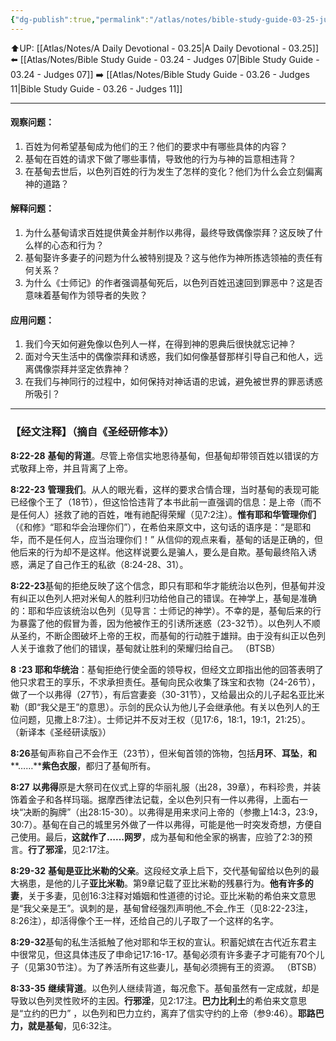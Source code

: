 ```yaml
---
{"dg-publish":true,"permalink":"/atlas/notes/bible-study-guide-03-25-judges-08-22-35/","noteIcon":""}
---
```


⬆️UP: [[Atlas/Notes/A Daily Devotional - 03.25\|A Daily Devotional - 03.25]]
⬅️ [[Atlas/Notes/Bible Study Guide - 03.24 - Judges 07\|Bible Study Guide - 03.24 - Judges 07]]
➡️ [[Atlas/Notes/Bible Study Guide - 03.26 - Judges 11\|Bible Study Guide - 03.26 - Judges 11]] 

---

#### 观察问题：
1. 百姓为何希望基甸成为他们的王？他们的要求中有哪些具体的内容？
2. 基甸在百姓的请求下做了哪些事情，导致他的行为与神的旨意相违背？
3. 在基甸去世后，以色列百姓的行为发生了怎样的变化？他们为什么会立刻偏离神的道路？

#### 解释问题：
1. 为什么基甸请求百姓提供黄金并制作以弗得，最终导致偶像崇拜？这反映了什么样的心态和行为？
2. 基甸娶许多妻子的问题为什么被特别提及？这与他作为神所拣选领袖的责任有何关系？
3. 为什么《士师记》的作者强调基甸死后，以色列百姓迅速回到罪恶中？这是否意味着基甸作为领导者的失败？

#### 应用问题：
1. 我们今天如何避免像以色列人一样，在得到神的恩典后很快就忘记神？
2. 面对今天生活中的偶像崇拜和诱惑，我们如何像基督那样引导自己和他人，远离偶像崇拜并坚定依靠神？
3. 在我们与神同行的过程中，如何保持对神话语的忠诚，避免被世界的罪恶诱惑所吸引？


---
### 【经文注释】（摘自《圣经研修本》）

**8:22-28** **基甸的背道**。尽管上帝信实地恩待基甸，但基甸却带领百姓以错误的方式敬拜上帝，并且背离了上帝。

**8:22-23** **管理我们**。从人的眼光看，这样的要求合情合理，当时基甸的表现可能已经像个王了（18节），但这恰恰违背了本书此前一直强调的信息：是上帝（而不是任何人）拯救了祂的百姓，唯有祂配得荣耀（见7:2注）。**惟有耶和华管理你们**（《和修》“耶和华会治理你们”），在希伯来原文中，这句话的语序是：“是耶和华，而不是任何人，应当治理你们！” 从信仰的观点来看，基甸的话是正确的，但他后来的行为却不是这样。他这样说要么是骗人，要么是自欺。基甸最终陷入诱惑，满足了自己作王的私欲（8:24-28、31）。

**8:22-23**基甸的拒绝反映了这个信念，即只有耶和华才能统治以色列，但基甸并没有纠正以色列人把对米甸人的胜利归功给他自己的错误。在神学上，基甸是准确的：耶和华应该统治以色列（见导言：士师记的神学）。不幸的是，基甸后来的行为暴露了他的假冒为善，因为他被作王的引诱所迷惑（23-32节）。以色列人不顺从圣约，不断企图破坏上帝的王权，而基甸的行动胜于雄辩。由于没有纠正以色列人关于谁救了他们的错误，基甸就让胜利的荣耀归给自己。 （BTSB）

**8** **:23 耶和华统治**：基甸拒绝行使全面的领导权，但经文立即指出他的回答表明了他只求君王的享乐，不求承担责任。基甸向民众收集了珠宝和衣物（24-26节），做了一个以弗得（27节），有后宫妻妾（30-31节），又给最出众的儿子起名亚比米勒（即“我父是王”的意思）。示剑的民众认为他儿子会继承他。有关以色列人的王位问题，见撒上8:7注）。士师记并不反对王权（见17:6，18:1，19:1，21:25）。 （新译本《圣经研读版》）

**8:26**基甸声称自己不会作王（23节），但米甸首领的饰物，包括**月环**、**耳坠**，**和****……****紫色衣服**，都归了基甸所有。

**8:27** **以弗得**原是大祭司在仪式上穿的华丽礼服（出28，39章），布料珍贵，并装饰着金子和各样玛瑙。据摩西律法记载，全以色列只有一件以弗得，上面右一块“决断的胸牌”（出28:15-30）。以弗得是用来求问上帝的（参撒上14:3，23:9，30:7）。基甸在自己的城里另外做了一件以弗得，可能是他一时突发奇想，方便自己使用。最后，**这就作了……网罗**，成为基甸和他全家的祸害，应验了2:3的预言。**行了邪淫**，见2:17注。

**8:29-32** **基甸是亚比米勒的父亲**。这段经文承上启下，交代基甸留给以色列的最大祸患，是他的儿子**亚比米勒**。第9章记载了亚比米勒的残暴行为。**他有许多的妻**，关于多妻，见创16:3注释对婚姻和性道德的讨论。亚比米勒的希伯来文意思是“我父亲是王”。讽刺的是，基甸曾经强烈声明他_不会_作王（见8:22-23注，8:26注），却活得像个王一样，还给自己的儿子取了一个这样的名字。

**8:29-32**基甸的私生活抵触了他对耶和华王权的宣认。积蓄妃嫔在古代近东君主中很常见，但这具体违反了申命记17:16-17。基甸必须有许多妻子才可能有70个儿子（见第30节注）。为了养活所有这些妻儿，基甸必须拥有王的资源。 （BTSB）

**8:33-35** **继续背道**。以色列人继续背道，每况愈下。基甸虽然有一定成就，却是导致以色列灵性败坏的主因。**行邪淫**，见2:17注。**巴力比利土**的希伯来文意思是“立约的巴力” ，以色列和巴力立约，离弃了信实守约的上帝（参9:46）。**耶路巴力，就是基甸**，见6:32注。